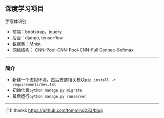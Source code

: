 ## 深度学习项目
手写体识别
* 前端：bootstrap，jquery
* 后台：django, tensorflow
* 数据集：Mnist
* 网络结构： CNN-Pool-CNN-Pool-CNN-Full Connec-Softmax

----------
### 简介
- 新建一个虚拟环境，然后安装相关模块```pip install -r requirements/dev.txt```
- 初始化表```python manage.py migrate```
- 最后运行```python manage.py runserver```

--------

  [1]: thanks https://github.com/tomming233/blog
